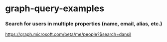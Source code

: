 # graph-query-examples

### Search for users in multiple properties (name, email, alias, etc.)
https://graph.microsoft.com/beta/me/people?$search=dansil

